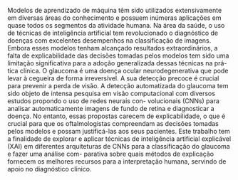 Modelos de aprendizado de máquina têm sido utilizados extensivamente em
diversas áreas do conhecimento e possuem inúmeras aplicações em quase todos os
segmentos da atividade humana. Na área da saúde, o uso de técnicas de inteligência
artificial tem revolucionado o diagnóstico de doenças com excelentes desempenhos
na classificação de imagens. Embora esses modelos tenham alcançado resultados
extraordinários, a falta de explicabilidade das decisões tomadas pelos modelos tem
sido uma limitação significativa para a adoção generalizada dessas técnicas na prá-
tica clínica. O glaucoma é uma doença ocular neurodegenerativa que pode levar à
cegueira de forma irreversível. A sua detecção precoce é crucial para prevenir a perda
de visão. A detecção automatizada do glaucoma tem sido objeto de intensa pesquisa
em visão computacional com diversos estudos propondo o uso de redes neurais con-
volucionais (CNNs) para analisar automaticamente imagens de fundo de retina e
diagnosticar a doença. No entanto, essas propostas carecem de explicabilidade, o
que é crucial para que os oftalmologistas compreendam as decisões tomadas pelos
modelos e possam justificá-las aos seus pacientes. Este trabalho tem a finalidade de
explorar e aplicar técnicas de inteligência artificial explicável (XAI) em diferentes
arquiteturas de CNNs para a classificação do glaucoma e fazer uma análise com-
parativa sobre quais métodos de explicação fornecem os melhores recursos para a
interpretação humana, servindo de apoio no diagnóstico clínico.
